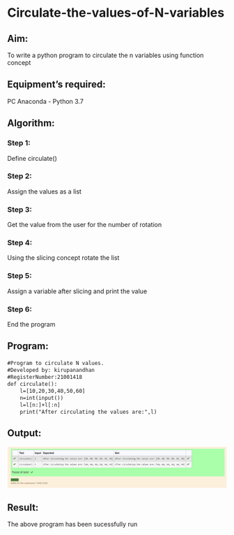 # Circulate-the-values-of-N-variables
## Aim:
To write a python program to circulate the n variables using function concept
## Equipment’s required:
PC
Anaconda - Python 3.7
## Algorithm: 
### Step 1: 
Define circulate() 
### Step 2: 
Assign the values as a list
### Step 3:
Get the value from the user for the number of rotation
### Step 4:
Using the slicing concept rotate the list

### Step 5:
Assign a variable after slicing and print the value
### Step 6:
End the program
## Program:
```
#Program to circulate N values.
#Developed by: kirupanandhan
#RegisterNumber:21001418
def circulate():
    l=[10,20,30,40,50,60]
    n=int(input())
    l=l[n:]+l[:n]
    print("After circulating the values are:",l)
```
## Output:
![output](circulationop.png)

## Result:
The above program has been sucessfully run
